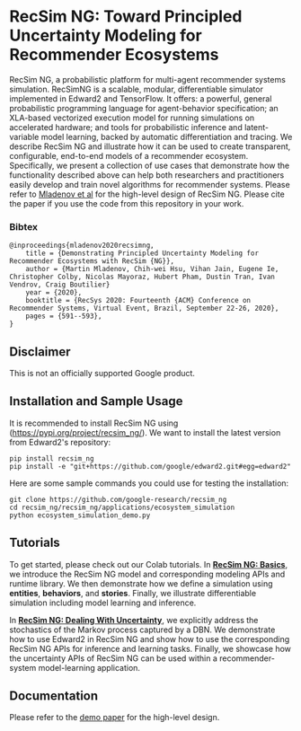 # RecSim NG: Toward Principled Uncertainty Modeling for Recommender Ecosystems

RecSim NG, a probabilistic platform for multi-agent recommender systems
simulation. RecSimNG is a scalable, modular, differentiable simulator
implemented in Edward2 and TensorFlow. It offers: a powerful, general
probabilistic programming language for agent-behavior specification; an
XLA-based vectorized execution model for running simulations on accelerated
hardware; and tools for probabilistic inference and latent-variable model
learning, backed by automatic differentiation and tracing. We describe RecSim NG
and illustrate how it can be used to create transparent, configurable,
end-to-end models of a recommender ecosystem. Specifically, we present a
collection of use cases that demonstrate how the functionality described above
can help both researchers and practitioners easily develop and train novel
algorithms for recommender systems. Please refer to
[Mladenov et al](https://dl.acm.org/doi/10.1145/3383313.3411527) for the
high-level design of RecSim NG. Please cite the paper if you use the code from
this repository in your work.

### Bibtex

```
@inproceedings{mladenov2020recsimng,
    title = {Demonstrating Principled Uncertainty Modeling for Recommender Ecosystems with RecSim {NG}},
    author = {Martin Mladenov, Chih-wei Hsu, Vihan Jain, Eugene Ie, Christopher Colby, Nicolas Mayoraz, Hubert Pham, Dustin Tran, Ivan Vendrov, Craig Boutilier}
    year = {2020},
    booktitle = {RecSys 2020: Fourteenth {ACM} Conference on Recommender Systems, Virtual Event, Brazil, September 22-26, 2020},
    pages = {591--593},
}
```

<a id='Disclaimer'></a>

## Disclaimer

This is not an officially supported Google product.

## Installation and Sample Usage

It is recommended to install RecSim NG using
(https://pypi.org/project/recsim_ng/). We want to install the latest version
from Edward2's repository:

```shell
pip install recsim_ng
pip install -e "git+https://github.com/google/edward2.git#egg=edward2"
```

Here are some sample commands you could use for testing the installation:

```
git clone https://github.com/google-research/recsim_ng
cd recsim_ng/recsim_ng/applications/ecosystem_simulation
python ecosystem_simulation_demo.py
```

## Tutorials

To get started, please check out our Colab tutorials. In
[**RecSim NG: Basics**](https://nbviewer.jupyter.org/github/google-research/recsim_ng/blob/master/recsim_ng/colab/RecSim_NG_Basics.ipynb),
we introduce the RecSim NG model and corresponding modeling APIs and runtime
library. We then demonstrate how we define a simulation using **entities**,
**behaviors**, and **stories**. Finally, we illustrate differentiable
simulation including model learning and inference.

In [**RecSim NG: Dealing With Uncertainty**](https://nbviewer.jupyter.org/github/google-research/recsim_ng/blob/master/recsim_ng/colab/RecSim_NG_Dealing_With_Uncertainty.ipynb),
we explicitly address the stochastics of the Markov process captured by a DBN.
We demonstrate how to use Edward2 in RecSim NG and show how to use the
corresponding RecSim NG APIs for inference and learning tasks. Finally, we
showcase how the uncertainty APIs of RecSim NG can be used within a
recommender-system model-learning application.

## Documentation


Please refer to the [demo paper](https://dl.acm.org/doi/10.1145/3383313.3411527)
for the high-level design.
